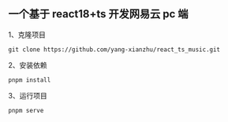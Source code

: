 ## 一个基于 react18+ts 开发网易云 pc 端

1、克隆项目

```git
git clone https://github.com/yang-xianzhu/react_ts_music.git
```

2、安装依赖

```npm
pnpm install
```

3、运行项目

```npm
pnpm serve
```
